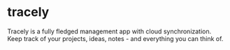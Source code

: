 # tracely
Tracely is a fully fledged management app with cloud synchronization. Keep track of your projects, ideas, notes - and everything you can think of.
